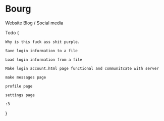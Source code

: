 # Bourg
Website Blog / Social media 


Todo
{
    
    Why is this fuck ass shit purple.

    Save login information to a file
    
    Load login information from a file
    
    Make login account.html page functional and communitcate with server

    make messages page

    profile page

    settings page

    :3

}